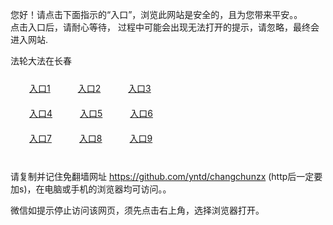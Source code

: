您好！请点击下面指示的“入口”，浏览此网站是安全的，且为您带来平安。。 <br/>
点击入口后，请耐心等待， 过程中可能会出现无法打开的提示，请忽略，最终会进入网站. </br>

法轮大法在长春<br/>
<div style="padding:10px"><a style="margin:20px" target="_blank" href="https://d3ruaiu7sv04ai.cloudfront.net/2Qpsp?sbmrxox" id="ccLink1" rel="nofollow">入口1</a> <a target="_blank" style="margin:20px" href="https://d1n7ssvbrwt4kk.cloudfront.net/2Qpsp?ykwbtmov" id="ccLink2" rel="nofollow">入口2</a> <a style="margin:20px" target="_blank" href="https://d25ifvbbgxkp8o.cloudfront.net/2Qpsp?ihcwxs" id="ccLink3" rel="nofollow">入口3</a></div>

<div style="padding:10px" ><a style="margin:20px" target="_blank" href="https://d3ruaiu7sv04ai.cloudfront.net/2Qpsp?sbmrxox" id="ccLink4" rel="nofollow">入口4</a> <a style="margin:20px" href="https://d1n7ssvbrwt4kk.cloudfront.net/2Qpsp?ykwbtmov" target="_blank" id="ccLink5" rel="nofollow">入口5</a> <a style="margin:20px" href="https://d25ifvbbgxkp8o.cloudfront.net/2Qpsp?ihcwxs" target="_blank" id="ccLink6" rel="nofollow">入口6</a></div>

<div style="padding:10px"><a style="margin:20px" target="_blank" href="https://d3ruaiu7sv04ai.cloudfront.net/2Qpsp?sbmrxox" id="ccLink7" rel="nofollow">入口7</a> <a style="margin:20px" href="https://d1n7ssvbrwt4kk.cloudfront.net/2Qpsp?ykwbtmov" target="_blank" id="ccLink8" rel="nofollow">入口8</a> <a style="margin:20px" target="_blank" href="https://d25ifvbbgxkp8o.cloudfront.net/2Qpsp?ihcwxs" id="ccLink9" rel="nofollow">入口9</a></div>

<br/>



请复制并记住免翻墙网址 https://github.com/yntd/changchunzx (http后一定要加s)，在电脑或手机的浏览器均可访问。。<br/>

微信如提示停止访问该网页，须先点击右上角，选择浏览器打开。
